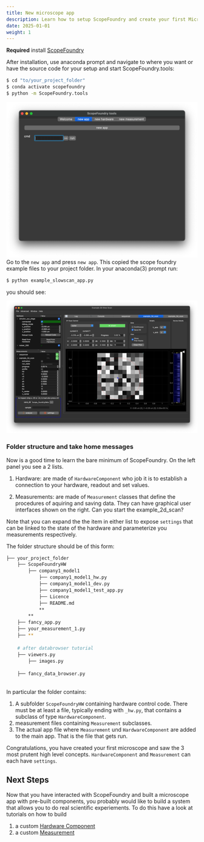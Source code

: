 ```yaml
---
title: New microscope app
description: Learn how to setup ScopeFoundry and create your first Microscope App
date: 2025-01-01
weight: 1
---
```


**Required** install [ScopeFoundry](/docs/getting-started)

After installation, use anaconda prompt and navigate to where you want or have the source code for your setup and start ScopeFoundry.tools:

```sh
$ cd "to/your_project_folder"
$ conda activate scopefoundry
$ python -m ScopeFoundry.tools
```

![tools_new_app](tools_new_app.png)Go to the `new app` and press `new app`. This copied the scope foundry example files to your project folder. In your anaconda(3) prompt run:

```sh
$ python example_slowscan_app.py
```

you should see:

![example_microscope_app](example_microscope_app.png)

### Folder structure and take home messages

Now is a good time to learn the bare minimum of ScopeFoundry. On the left panel you see a 2 lists.  

1. Hardware: are made of `HardwareComponent` who job it is to establish a connection to your hardware, readout and set values. 

2. Measurements: are made of `Measurement` classes that define the procedures of aquiring and saving data. They can have graphical user interfaces shown on the right. Can you start the example_2d_scan?

Note that you can expand the the item in either list to expose `settings` that can be linked to the state of the hardware and parameterize you measurements respectively.

The folder structure should be of this form: 


```sh
├── your_project_folder
    ├── ScopeFoundryHW
     	├── company1_model1
     		├── company1_model1_hw.py					
     		├── company1_model1_dev.py			
     		├── company1_model1_test_app.py
     		├── Licence
     		├── README.md     		
     		**
     	**
    ├── fancy_app.py
    ├── your_measurement_1.py
    ├── **
    
    # after databrowser tutorial
    ├── viewers.py
    	├── images.py
    	
    ├── fancy_data_browser.py
    
```

In particular the folder contains:

1. A subfolder `ScopeFoundryHW` containing hardware control code. There must be at least a file, typically ending with `_hw.py`, that contains a subclass of type `HardwareComponent`.
2. measurement files containing `Measurement` subclasses.
3. The actual app file where `Measurement` und `HardwareComponent` are added to the main app. That is the file that gets run.

Congratulations, you have created your first microscope and saw the 3 most prutent high level concepts. `HardwareComponent` and `Measurement` can each have `settings`.


## Next Steps

Now that you have interacted with ScopeFoundry and built a microscope app with pre-built components, you probably would like to build a system that allows you to do real scientific experiements. To do this have a look at tutorials on how to build

1.	a custom [Hardware Component](../2_hardware-1)
2. 	a custom [Measurement](../3_measurement)


